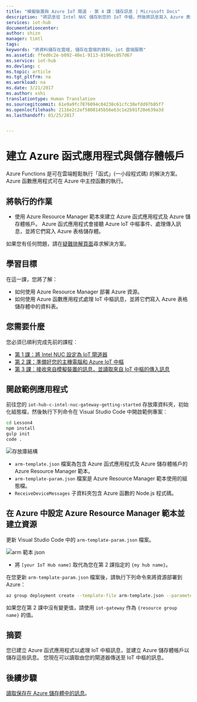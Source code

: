 ```yaml
---
title: "模擬裝置與 Azure IoT 閘道 - 第 4 課：儲存訊息 | Microsoft Docs"
description: "將訊息從 Intel NUC 儲存到您的 IoT 中樞，然後將訊息寫入 Azure 表格儲存體，並讀取雲端中的訊息。"
services: iot-hub
documentationcenter: 
author: shizn
manager: timtl
tags: 
keywords: "將資料儲存在雲端, 儲存在雲端的資料, iot 雲端服務"
ms.assetid: ffed0c2e-b092-40e1-9113-8196ec057d67
ms.service: iot-hub
ms.devlang: c
ms.topic: article
ms.tgt_pltfrm: na
ms.workload: na
ms.date: 3/21/2017
ms.author: xshi
translationtype: Human Translation
ms.sourcegitcommit: 61e9a9fc7876094c04238c61cfc38efdd97b05f7
ms.openlocfilehash: 2116e2c2ef5808145b56e63c1e2b91f20e639a3d
ms.lasthandoff: 01/25/2017


---
```

# <a name="create-an-azure-function-app-and-storage-account"></a>建立 Azure 函式應用程式與儲存體帳戶

Azure Functions 是可在雲端輕鬆執行「函式」(一小段程式碼) 的解決方案。 Azure 函數應用程式可在 Azure 中主控函數的執行。 

## <a name="what-you-will-do"></a>將執行的作業

- 使用 Azure Resource Manager 範本來建立 Azure 函式應用程式及 Azure 儲存體帳戶。 Azure 函式應用程式會接聽 Azure IoT 中樞事件、處理傳入訊息，並將它們寫入 Azure 表格儲存體。

如果您有任何問題，請在[疑難排解頁面](iot-hub-gateway-kit-c-sim-troubleshooting.md)尋求解決方案。


## <a name="what-you-will-learn"></a>學習目標

在這一課，您將了解：

- 如何使用 Azure Resource Manager 部署 Azure 資源。
- 如何使用 Azure 函數應用程式處理 IoT 中樞訊息，並將它們寫入 Azure 表格儲存體中的資料表。

## <a name="what-you-need"></a>您需要什麼

您必須已順利完成先前的課程︰

- [第 1 課：將 Intel NUC 設定為 IoT 閘道器](iot-hub-gateway-kit-c-sim-lesson1-set-up-nuc.md)
- [第 2 課：準備好您的主機電腦和 Azure IoT 中樞](iot-hub-gateway-kit-c-sim-lesson2-get-the-tools-win32.md)
- [第 3 課︰接收來自模擬裝置的訊息，並讀取來自 IoT 中樞的傳入訊息](iot-hub-gateway-kit-c-sim-lesson3-configure-simulated-device-app.md)

## <a name="open-a-sample-app"></a>開啟範例應用程式

前往您的 `iot-hub-c-intel-nuc-gateway-getting-started` 存放庫資料夾，初始化組態檔，然後執行下列命令在 Visual Studio Code 中開啟範例專案︰

```bash
cd Lesson4
npm install
gulp init
code .
```

![存放庫結構](media/iot-hub-gateway-kit-lessons/lesson4/arm_template.png)

- `arm-template.json` 檔案為包含 Azure 函式應用程式及 Azure 儲存體帳戶的 Azure Resource Manager 範本。
- `arm-template-param.json` 檔案是 Azure Resource Manager 範本使用的組態檔。
- `ReceiveDeviceMessages` 子資料夾包含 Azure 函數的 Node.js 程式碼。

## <a name="configure-azure-resource-manager-templates-and-create-resources-in-azure"></a>在 Azure 中設定 Azure Resource Manager 範本並建立資源

更新 Visual Studio Code 中的 `arm-template-param.json` 檔案。

![arm 範本 json](media/iot-hub-gateway-kit-lessons/lesson4/arm_template_param.png)

- 將 `[your IoT Hub name]` 取代為您在第 2 課指定的 `{my hub name}`。

在您更新 `arm-template-param.json` 檔案後，請執行下列命令來將資源部署到 Azure：

```bash
az group deployment create --template-file arm-template.json --parameters @arm-template-param.json -g iot-gateway
```

如果您在第 2 課中沒有變更值，請使用 `iot-gateway` 作為 `{resource group name}` 的值。

## <a name="summary"></a>摘要

您已建立 Azure 函式應用程式以處理 IoT 中樞訊息，並建立 Azure 儲存體帳戶以儲存這些訊息。 您現在可以讀取由您的閘道器傳送至 IoT 中樞的訊息。

## <a name="next-steps"></a>後續步驟
[讀取保存在 Azure 儲存體中的訊息](iot-hub-gateway-kit-c-sim-lesson4-read-table-storage.md)。


